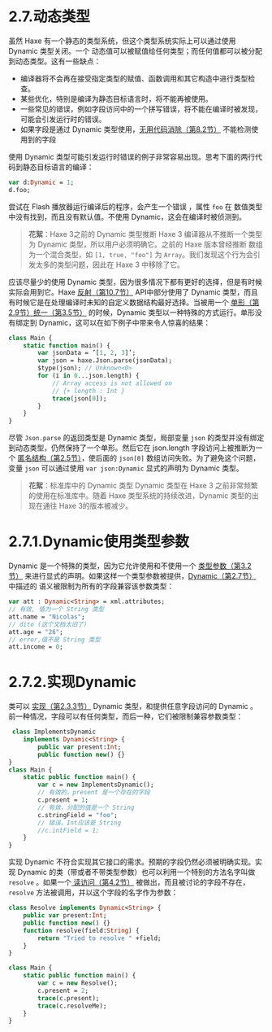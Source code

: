 # 2.7.动态类型

虽然 Haxe 有一个静态的类型系统，但这个类型系统实际上可以通过使用 Dynamic 类型关闭。一个 动态值可以被赋值给任何类型；而任何值都可以被分配到动态类型。这有一些缺点：

- 编译器将不会再在接受指定类型的赋值、函数调用和其它构造中进行类型检查。
- 某些优化，特别是编译为静态目标语言时，将不能再被使用。
- 一些常见的错误，例如字段访问中的一个拼写错误，将不能在编译时被发现，可能会引发运行时的错误。
- 如果字段是通过 Dynamic 类型使用，[无用代码消除（第8.2节）](http:///#) 不能检测使用到的字段

使用 Dynamic 类型可能引发运行时错误的例子非常容易出现。思考下面的两行代码到静态目标语言的编译：

```haxe
var d:Dynamic = 1; 
d.foo;
```

尝试在 Flash 播放器运行编译后的程序，会产生一个错误 ，属性 `foo` 在 数值类型中没有找到，而且没有默认值。不使用 Dynamic，这会在编译时被侦测到。

> **花絮**：Haxe 3之前的 Dynamic 类型推断
>  Haxe 3 编译器从不推断一个类型为 Dynamic 类型，所以用户必须明确它。之前的 Haxe 版本曾经推断 数组为一个混合类型，如 `[1, true, "foo"]` 为 `Array`。我们发现这个行为会引发太多的类型问题，因此在 Haxe 3 中移除了它。

应该尽量少的使用 Dynamic 类型，因为很多情况下都有更好的选择，但是有时候实际会用到它。Haxe [反射（第10.7节）](http:///#) API中部分使用了 Dynamic 类型，而且有时候它是在处理编译时未知的自定义数据结构最好选择。当被用一个 [单形（第2.9节）](http:///#)[统一（第3.5节）](http:///#) 的时候，Dynamic 类型以一种特殊的方式运行。单形没有绑定到 Dynamic，这可以在如下例子中带来令人惊喜的结果：

```haxe
class Main { 
    static function main() { 
        var jsonData = ’[1, 2, 3]’; 
        var json = haxe.Json.parse(jsonData); 
        $type(json); // Unknown<0> 
        for (i in 0...json.length) { 
            // Array access is not allowed on 
            // {+ length : Int } 
            trace(json[0]); 
        }
    }
} 
```

尽管 `Json.parse` 的返回类型是 Dynamic 类型，局部变量 `json` 的类型并没有绑定到动态类型，仍然保持了一个单形。然后它在 json.length 字段访问上被推断为一个 [匿名结构（第2.5节）](http:///#)，使后面的 `json[0]` 数组访问失败。为了避免这个问题，变量 `json` 可以通过使用 `var json:Dynamic` 显式的声明为 Dynamic 类型。

> **花絮**：标准库中的 Dynamic 类型
>  Dynamic 类型在 Haxe 3 之前非常频繁的使用在标准库中。随着 Haxe 类型系统的持续改进，Dynamic 类型的出现在通往 Haxe 3的版本被减少。



# 2.7.1.Dynamic使用类型参数

Dynamic 是一个特殊的类型，因为它允许使用和不使用一个 [类型参数（第3.2节）](http:///#) 来进行显式的声明。如果这样一个类型参数被提供，[Dynamic（第2.7节）](http:///#) 中描述的
 语义被限制为所有的字段兼容该参数类型：

```haxe
var att : Dynamic<String> = xml.attributes;
// 有效, 值为一个 String 类型 
att.name = "Nicolas"; 
// dito (这个文档太旧了) 
att.age = "26"; 
// error,值不是 String 类型
att.income = 0;
```



# 2.7.2.实现Dynamic

类可以 [实现（第2.3.3节）](http:///#) Dynamic 类型，和提供任意字段访问的 Dynamic 。前一种情况，字段可以有任何类型，而后一种，它们被限制兼容参数类型：

```haxe
 class ImplementsDynamic 
    implements Dynamic<String> { 
        public var present:Int; 
        public function new() {} 
}
class Main {
    static public function main() {
        var c = new ImplementsDynamic(); 
        // 有效的，present 是一个存在的字段 
        c.present = 1; 
        // 有效，分配的值是一个 String 
        c.stringField = "foo"; 
        // 错误，Int应该是 String 
        //c.intField = 1;
    }
} 
```

实现 Dynamic 不符合实现其它接口的需求。预期的字段仍然必须被明确实现。实现 Dynamic 的类（带或者不带类型参数）也可以利用一个特别的方法名字叫做 `resolve` 。如果一个[ 读访问（第4.2节）](http:///#) 被做出，而且被讨论的字段不存在，`resolve` 方法被调用，并以这个字段的名字作为参数：

```haxe
class Resolve implements Dynamic<String> { 
    public var present:Int;
    public function new() {} 
    function resolve(field:String) { 
        return "Tried to resolve " +field; 
    }
}

class Main { 
    static public function main() { 
        var c = new Resolve();
        c.present = 2; 
        trace(c.present); 
        trace(c.resolveMe);
    }
}
```

